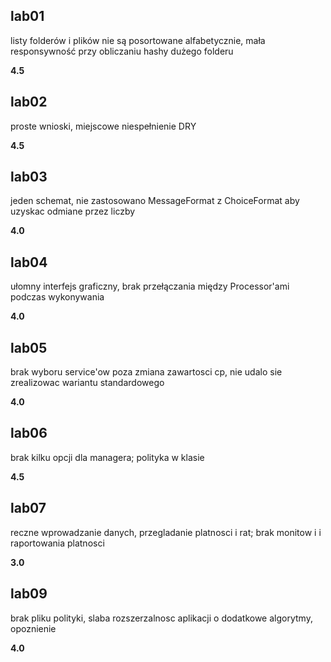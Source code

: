 ## lab01
listy folderów i plików nie są posortowane alfabetycznie,
mała responsywność przy obliczaniu hashy dużego folderu

**4.5**
## lab02
proste wnioski, miejscowe niespełnienie DRY

**4.5**
## lab03
jeden schemat, nie zastosowano MessageFormat z ChoiceFormat aby uzyskac odmiane przez liczby

**4.0**
## lab04
ułomny interfejs graficzny, brak przełączania między Processor'ami podczas wykonywania

**4.0**
## lab05
brak wyboru service'ow poza zmiana zawartosci cp, nie udalo sie zrealizowac wariantu standardowego

**4.0**
## lab06
brak kilku opcji dla managera; polityka w klasie

**4.5**
## lab07
reczne wprowadzanie danych, przegladanie platnosci i rat; brak monitow i i raportowania platnosci

**3.0**

## lab09
brak pliku polityki, slaba rozszerzalnosc aplikacji o dodatkowe algorytmy, opoznienie

**4.0**